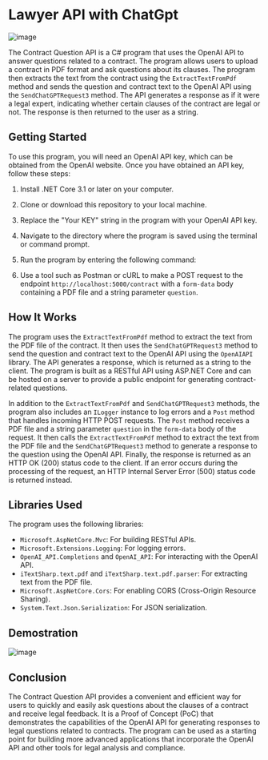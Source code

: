 # Lawyer  API with ChatGpt

![image](https://user-images.githubusercontent.com/122009354/223180581-c5073c88-dc78-4f21-b171-2add18a192a8.png)

The Contract Question API is a C# program that uses the OpenAI API to answer questions related to a contract. The program allows users to upload a contract in PDF format and ask questions about its clauses. The program then extracts the text from the contract using the `ExtractTextFromPdf` method and sends the question and contract text to the OpenAI API using the `SendChatGPTRequest3` method. The API generates a response as if it were a legal expert, indicating whether certain clauses of the contract are legal or not. The response is then returned to the user as a string.

## Getting Started

To use this program, you will need an OpenAI API key, which can be obtained from the OpenAI website. Once you have obtained an API key, follow these steps:

1. Install .NET Core 3.1 or later on your computer.
2. Clone or download this repository to your local machine.
3. Replace the "Your KEY" string in the program with your OpenAI API key.
4. Navigate to the directory where the program is saved using the terminal or command prompt.
5. Run the program by entering the following command:

6. Use a tool such as Postman or cURL to make a POST request to the endpoint `http://localhost:5000/contract` with a `form-data` body containing a PDF file and a string parameter `question`.

## How It Works

The program uses the `ExtractTextFromPdf` method to extract the text from the PDF file of the contract. It then uses the `SendChatGPTRequest3` method to send the question and contract text to the OpenAI API using the `OpenAIAPI` library. The API generates a response, which is returned as a string to the client. The program is built as a RESTful API using ASP.NET Core and can be hosted on a server to provide a public endpoint for generating contract-related questions.

In addition to the `ExtractTextFromPdf` and `SendChatGPTRequest3` methods, the program also includes an `ILogger` instance to log errors and a `Post` method that handles incoming HTTP POST requests. The `Post` method receives a PDF file and a string parameter `question` in the `form-data` body of the request. It then calls the `ExtractTextFromPdf` method to extract the text from the PDF file and the `SendChatGPTRequest3` method to generate a response to the question using the OpenAI API. Finally, the response is returned as an HTTP OK (200) status code to the client. If an error occurs during the processing of the request, an HTTP Internal Server Error (500) status code is returned instead.

## Libraries Used

The program uses the following libraries:

- `Microsoft.AspNetCore.Mvc`: For building RESTful APIs.
- `Microsoft.Extensions.Logging`: For logging errors.
- `OpenAI_API.Completions` and `OpenAI_API`: For interacting with the OpenAI API.
- `iTextSharp.text.pdf` and `iTextSharp.text.pdf.parser`: For extracting text from the PDF file.
- `Microsoft.AspNetCore.Cors`: For enabling CORS (Cross-Origin Resource Sharing).
- `System.Text.Json.Serialization`: For JSON serialization.

## Demostration

![image](https://user-images.githubusercontent.com/122009354/223137331-bc65cf54-09cd-4bed-99df-2414e164b77d.png)


## Conclusion

The Contract Question API provides a convenient and efficient way for users to quickly and easily ask questions about the clauses of a contract and receive legal feedback. It is a Proof of Concept (PoC) that demonstrates the capabilities of the OpenAI API for generating responses to legal questions related to contracts. The program can be used as a starting point for building more advanced applications that incorporate the OpenAI API and other tools for legal analysis and compliance.



